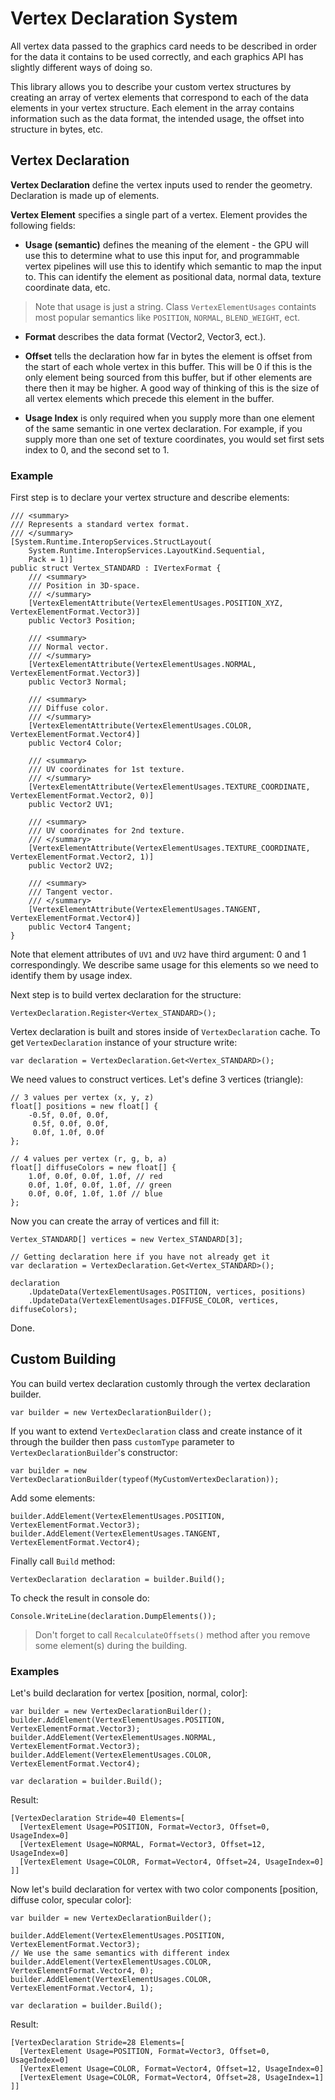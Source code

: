# Vertex Declaration System

All vertex data passed to the graphics card needs to be described in order for the data it 
contains to be used correctly, and each graphics API has slightly different ways of doing so.

This library allows you to describe your custom vertex structures by creating an array of vertex 
elements that correspond to each of the data elements in your vertex structure. Each element 
in the array contains information such as the data format, the intended usage, the offset into 
structure in bytes, etc.

## Vertex Declaration

**Vertex Declaration** define the vertex inputs used to render the geometry. Declaration is made up of elements.

**Vertex Element** specifies a single part of a vertex. Element provides the following fields:

- **Usage (semantic)** defines the meaning of the element - the GPU will use this to determine what to use this input 
for, and programmable vertex pipelines will use this to identify which semantic to map the input to. 
This can identify the element as positional data, normal data, texture coordinate data, etc.

> Note that usage is just a string. Class `VertexElementUsages` containts most popular semantics like 
`POSITION`, `NORMAL`, `BLEND_WEIGHT`, ect.

- **Format** describes the data format (Vector2, Vector3, ect.).

- **Offset** tells the declaration how far in bytes the element is offset from the start of each whole vertex in this 
buffer. This will be 0 if this is the only element being sourced from this buffer, but if other elements 
are there then it may be higher. A good way of thinking of this is the size of all vertex elements 
which precede this element in the buffer.

- **Usage Index** is only required when you supply more than one element of the same semantic in one 
vertex declaration. For example, if you supply more than one set of texture coordinates, you would 
set first sets index to 0, and the second set to 1.

### Example

First step is to declare your vertex structure and describe elements:

	/// <summary>
	/// Represents a standard vertex format.
	/// </summary>
	[System.Runtime.InteropServices.StructLayout(
		System.Runtime.InteropServices.LayoutKind.Sequential,
		Pack = 1)]
	public struct Vertex_STANDARD : IVertexFormat {
		/// <summary>
		/// Position in 3D-space.
		/// </summary>
		[VertexElementAttribute(VertexElementUsages.POSITION_XYZ, VertexElementFormat.Vector3)]
		public Vector3 Position;
		
		/// <summary>
		/// Normal vector.
		/// </summary>
		[VertexElementAttribute(VertexElementUsages.NORMAL, VertexElementFormat.Vector3)]
		public Vector3 Normal;
		
		/// <summary>
		/// Diffuse color.
		/// </summary>
		[VertexElementAttribute(VertexElementUsages.COLOR, VertexElementFormat.Vector4)]
		public Vector4 Color;
		
		/// <summary>
		/// UV coordinates for 1st texture.
		/// </summary>
		[VertexElementAttribute(VertexElementUsages.TEXTURE_COORDINATE, VertexElementFormat.Vector2, 0)]
		public Vector2 UV1;
		
		/// <summary>
		/// UV coordinates for 2nd texture.
		/// </summary>
		[VertexElementAttribute(VertexElementUsages.TEXTURE_COORDINATE, VertexElementFormat.Vector2, 1)]
		public Vector2 UV2;
		
		/// <summary>
		/// Tangent vector.
		/// </summary>
		[VertexElementAttribute(VertexElementUsages.TANGENT, VertexElementFormat.Vector4)]
		public Vector4 Tangent;
	}

Note that element attributes of `UV1` and `UV2` have third argument: 0 and 1 correspondingly. We describe same usage for 
this elements so we need to identify them by usage index.

Next step is to build vertex declaration for the structure:

	VertexDeclaration.Register<Vertex_STANDARD>();
	
Vertex declaration is built and stores inside of `VertexDeclaration` cache. To get `VertexDeclaration` 
instance of your structure write:

	var declaration = VertexDeclaration.Get<Vertex_STANDARD>();
	
We need values to construct vertices. Let's define 3 vertices (triangle):

	// 3 values per vertex (x, y, z)
	float[] positions = new float[] {
		-0.5f, 0.0f, 0.0f,
		 0.5f, 0.0f, 0.0f,
		 0.0f, 1.0f, 0.0f
	};
	
	// 4 values per vertex (r, g, b, a)
	float[] diffuseColors = new float[] {
		1.0f, 0.0f, 0.0f, 1.0f, // red
		0.0f, 1.0f, 0.0f, 1.0f, // green
		0.0f, 0.0f, 1.0f, 1.0f // blue
	};
	
Now you can create the array of vertices and fill it:

	Vertex_STANDARD[] vertices = new Vertex_STANDARD[3];
	
	// Getting declaration here if you have not already get it
	var declaration = VertexDeclaration.Get<Vertex_STANDARD>();
	
	declaration
		.UpdateData(VertexElementUsages.POSITION, vertices, positions)
		.UpdateData(VertexElementUsages.DIFFUSE_COLOR, vertices, diffuseColors);
		
Done.

## Custom Building

You can build vertex declaration customly through the vertex declaration builder.

	var builder = new VertexDeclarationBuilder();

If you want to extend `VertexDeclaration` class and create instance of it through the builder then pass `customType` parameter to `VertexDeclarationBuilder`'s constructor:

	var builder = new VertexDeclarationBuilder(typeof(MyCustomVertexDeclaration));

Add some elements:

	builder.AddElement(VertexElementUsages.POSITION, VertexElementFormat.Vector3);
	builder.AddElement(VertexElementUsages.TANGENT, VertexElementFormat.Vector4);

Finally call `Build` method:

	VertexDeclaration declaration = builder.Build();

To check the result in console do:

	Console.WriteLine(declaration.DumpElements());

> Don't forget to call `RecalculateOffsets()` method after you remove some element(s) during the building.

### Examples

Let's build declaration for vertex [position, normal, color]:

	var builder = new VertexDeclarationBuilder();
	builder.AddElement(VertexElementUsages.POSITION, VertexElementFormat.Vector3);
	builder.AddElement(VertexElementUsages.NORMAL, VertexElementFormat.Vector3);
	builder.AddElement(VertexElementUsages.COLOR, VertexElementFormat.Vector4);
	
	var declaration = builder.Build();
	
Result:

	[VertexDeclaration Stride=40 Elements=[
	  [VertexElement Usage=POSITION, Format=Vector3, Offset=0, UsageIndex=0]
	  [VertexElement Usage=NORMAL, Format=Vector3, Offset=12, UsageIndex=0]
	  [VertexElement Usage=COLOR, Format=Vector4, Offset=24, UsageIndex=0]
	]]

Now let's build declaration for vertex with two color components [position, diffuse color, specular color]:
	
	var builder = new VertexDeclarationBuilder();

	builder.AddElement(VertexElementUsages.POSITION, VertexElementFormat.Vector3);
	// We use the same semantics with different index
	builder.AddElement(VertexElementUsages.COLOR, VertexElementFormat.Vector4, 0);
	builder.AddElement(VertexElementUsages.COLOR, VertexElementFormat.Vector4, 1);
	
	var declaration = builder.Build();
	
Result:

	[VertexDeclaration Stride=28 Elements=[
	  [VertexElement Usage=POSITION, Format=Vector3, Offset=0, UsageIndex=0]
	  [VertexElement Usage=COLOR, Format=Vector4, Offset=12, UsageIndex=0]
	  [VertexElement Usage=COLOR, Format=Vector4, Offset=28, UsageIndex=1]
	]]